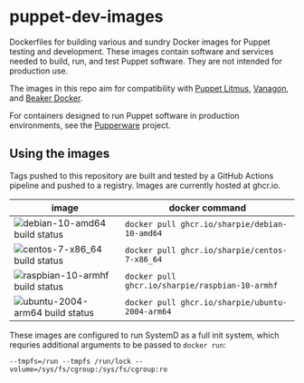 puppet-dev-images
=================

Dockerfiles for building various and sundry Docker images for Puppet testing
and development. These images contain software and services needed to build,
run, and test Puppet software. They are not intended for production use.

The images in this repo aim for compatibility with [Puppet Litmus][litmus],
[Vanagon][vanagon], and [Beaker Docker][beaker-docker].

For containers designed to run Puppet software in production environments,
see the [Pupperware][pupperware] project.

[litmus]: https://github.com/puppetlabs/puppet_litmus
[vanagon]: https://github.com/puppetlabs/vanagon
[beaker-docker]: https://github.com/puppetlabs/beaker-docker
[pupperware]: https://github.com/puppetlabs/pupperware


Using the images
----------------

Tags pushed to this repository are built and tested by a GitHub Actions pipeline
and pushed to a registry. Images are currently hosted at ghcr.io.

image | docker command
----- | --------------
![debian-10-amd64 build status](https://github.com/Sharpie/puppet-dev-images/workflows/Build%20debian-10-amd64/badge.svg) | `docker pull ghcr.io/sharpie/debian-10-amd64`
![centos-7-x86_64 build status](https://github.com/Sharpie/puppet-dev-images/workflows/Build%20centos-7-x86_64/badge.svg) | `docker pull ghcr.io/sharpie/centos-7-x86_64`
![raspbian-10-armhf build status](https://github.com/Sharpie/puppet-dev-images/workflows/Build%20raspbian-10-armhf/badge.svg) | `docker pull ghcr.io/sharpie/raspbian-10-armhf`
![ubuntu-2004-arm64 build status](https://github.com/Sharpie/puppet-dev-images/workflows/Build%20ubuntu-2004-arm64/badge.svg) | `docker pull ghcr.io/sharpie/ubuntu-2004-arm64`

These images are configured to run SystemD as a full init system, which
requries additional arguments to be passed to `docker run`:

    --tmpfs=/run --tmpfs /run/lock --volume=/sys/fs/cgroup:/sys/fs/cgroup:ro
